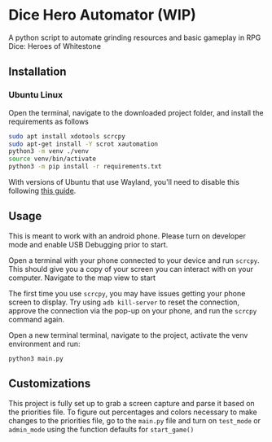 # Dice Hero Automator (WIP)
A python script to automate grinding resources and basic gameplay in RPG Dice: Heroes of Whitestone

## Installation
### Ubuntu Linux
Open the terminal, navigate to the downloaded project folder, and install the requirements as follows
```bash
sudo apt install xdotools scrcpy
sudo apt-get install -Y scrot xautomation
python3 -m venv ./venv
source venv/bin/activate
python3 -m pip install -r requirements.txt
```

With versions of Ubuntu that use Wayland, you'll need to disable this following [this guide](https://linuxhint.com/enable-disable-wayland-ubuntu/).

## Usage
This is meant to work with an android phone. Please turn on developer mode and enable USB Debugging prior to start.

Open a terminal with your phone connected to your device and run `scrcpy`. This should give you a copy of your screen you can interact with on your computer. Navigate to the map view to start

The first time you use `scrcpy`, you may have issues getting your phone screen to display. Try using `adb kill-server` to reset the connection, approve the connection via the pop-up on your phone, and run the `scrcpy` command again.

Open a new terminal terminal, navigate to the project, activate the venv environment and run:
```
python3 main.py
```

## Customizations
This project is fully set up to grab a screen capture and parse it based on the priorities file. To figure out percentages and colors necessary to make changes to the priorities file, go to the `main.py` file and turn on `test_mode` or `admin_mode` using the function defaults for `start_game()`

